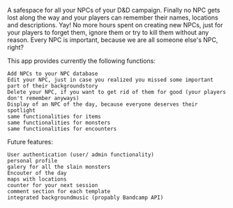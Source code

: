 A safespace for all your NPCs of your D&D campaign. Finally no NPC gets lost along the way and your players can remember their names, locations and descriptions. Yay! No more hours spent on creating new NPCs, just for your players to forget them, ignore them or try to kill them without any reason. Every NPC is important, because we are all someone else's NPC, right?

This app provides currently the following functions:

    Add NPCs to your NPC database
    Edit your NPC, just in case you realized you missed some important part of their backgroundstory
    Delete your NPC, if you want to get rid of them for good (your players don't remember anyways)
    Display of an NPC of the day, because everyone deserves their spotlight
    same functionalities for items
    same functionalities for monsters
    same functionalities for encounters

Future features:

    User authentication (user/ admin functionality)
    personal profile
    galery for all the slain monsters
    Encouter of the day
    maps with locations
    counter for your next session
    comment section for each template
    integrated backgroundmusic (propably Bandcamp API)
    

